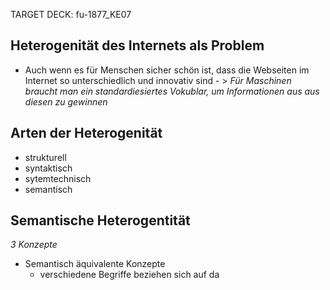 TARGET DECK: fu-1877_KE07

## Heterogenität des Internets als Problem
- Auch wenn es für Menschen sicher schön ist, dass die Webseiten im Internet so unterschiedlich und innovativ sind - \> *Für Maschinen braucht man ein standardiesiertes Vokublar, um Informationen aus aus diesen zu gewinnen*

## Arten der Heterogenität
- strukturell
- syntaktisch
- sytemtechnisch
- semantisch

## Semantische Heterogentität
*3 Konzepte*
- Semantisch äquivalente Konzepte
	- verschiedene Begriffe beziehen sich auf da